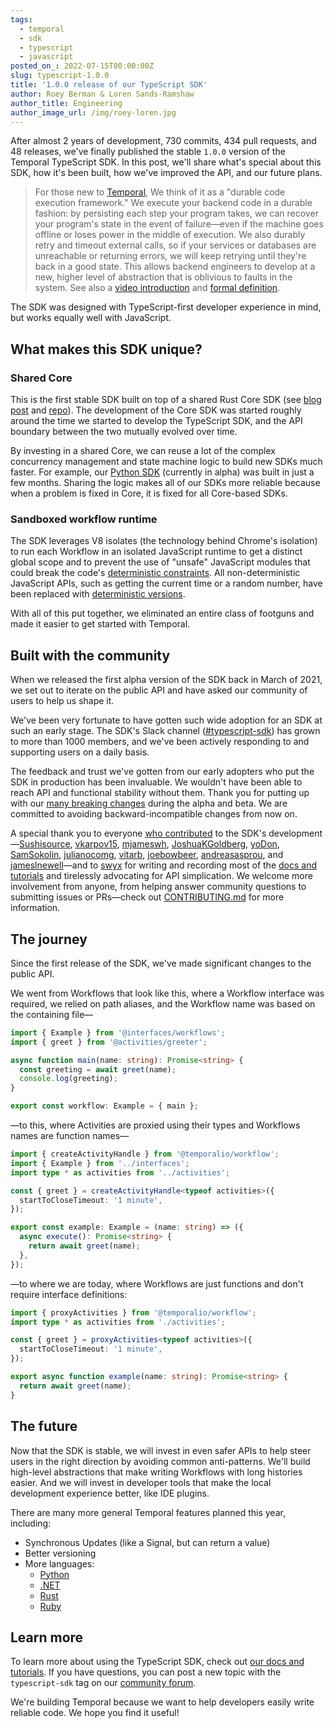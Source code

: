 ```yaml
---
tags:
  - temporal
  - sdk
  - typescript
  - javascript
posted_on_: 2022-07-15T00:00:00Z
slug: typescript-1.0.0
title: '1.0.0 release of our TypeScript SDK'
author: Roey Berman & Loren Sands-Ramshaw
author_title: Engineering
author_image_url: /img/roey-loren.jpg
---
```


After almost 2 years of development, 730 commits, 434 pull requests, and 48 releases, we've finally published the stable
`1.0.0` version of the Temporal TypeScript SDK. In this post, we'll share what's special about this SDK, how it's been
built, how we've improved the API, and our future plans.

<!--truncate-->

> For those new to [Temporal](https://temporal.io/), We think of it as a "durable code execution framework." We execute
> your backend code in a durable fashion: by persisting each step your program takes, we can recover your program's
> state in the event of failure—even if the machine goes offline or loses power in the middle of execution. We also
> durably retry and timeout external calls, so if your services or databases are unreachable or returning errors, we
> will keep retrying until they're back in a good state. This allows backend engineers to develop at a new, higher level
> of abstraction that is oblivious to faults in the system. See also a [video
> introduction](https://twitter.com/lorendsr/status/1544806504443695104?s=20&t=XFYNWSB8BEroAhjA6ATDPQ) and [formal
> definition](https://docs.temporal.io/temporal).

The SDK was designed with TypeScript-first developer experience in mind, but works equally well with JavaScript.

## What makes this SDK unique?

### Shared Core

This is the first stable SDK built on top of a shared Rust Core SDK (see [blog
post](https://docs.temporal.io/blog/why-rust-powers-core-sdk/) and [repo](https://github.com/temporalio/sdk-core/)). The
development of the Core SDK was started roughly around the time we started to develop the TypeScript SDK, and the API
boundary between the two mutually evolved over time.

By investing in a shared Core, we can reuse a lot of the complex concurrency management and state machine logic to build
new SDKs much faster. For example, our [Python SDK](https://github.com/temporalio/sdk-python) (currently in alpha) was
built in just a few months. Sharing the logic makes all of our SDKs more reliable because when a problem is fixed in
Core, it is fixed for all Core-based SDKs.

### Sandboxed workflow runtime

The SDK leverages V8 isolates (the technology behind Chrome's isolation) to run each Workflow in an isolated JavaScript
runtime to get a distinct global scope and to prevent the use of "unsafe" JavaScript modules that could break the code's
[deterministic constraints](https://docs.temporal.io/workflows#deterministic-constraints). All non-deterministic
JavaScript APIs, such as getting the current time or a random number, have been replaced with [deterministic
versions](https://docs.temporal.io/typescript/determinism#sources-of-non-determinism).

With all of this put together, we eliminated an entire class of footguns and made it easier to get started with
Temporal.

## Built with the community

When we released the first alpha version of the SDK back in March of 2021, we set out to iterate on the public API and
have asked our community of users to help us shape it.

We've been very fortunate to have gotten such wide adoption for an SDK at such an early stage. The SDK's Slack channel
([#typescript-sdk](https://temporal.io/slack)) has grown to more than 1000 members, and we've been actively responding
to and supporting users on a daily basis.

The feedback and trust we've gotten from our early adopters who put the SDK in production has been invaluable. We
wouldn't have been able to reach API and functional stability without them. Thank you for putting up with our [many
breaking changes](https://github.com/temporalio/sdk-typescript/blob/main/CHANGELOG.md) during the alpha and beta. We are
committed to avoiding backward-incompatible changes from now on.

A special thank you to everyone [who contributed](https://github.com/temporalio/sdk-typescript/graphs/contributors) to
the SDK's development—[Sushisource](https://github.com/Sushisource), [vkarpov15](https://github.com/vkarpov15),
[mjameswh](https://github.com/mjameswh), [JoshuaKGoldberg](https://github.com/JoshuaKGoldberg),
[yoDon](https://github.com/yoDon), [SamSokolin](https://github.com/SamSokolin),
[julianocomg](https://github.com/julianocomg), [vitarb](https://github.com/vitarb),
[joebowbeer](https://github.com/joebowbeer), [andreasasprou](https://github.com/andreasasprou), and
[jameslnewell](https://github.com/jameslnewell)—and to [swyx](https://twitter.com/swyx) for writing and recording most
of the [docs and tutorials](https://docs.temporal.io/typescript/introduction/) and tirelessly advocating for API
simplication. We welcome more involvement from anyone, from helping answer community questions to submitting issues or
PRs—check out [CONTRIBUTING.md](https://github.com/temporalio/sdk-typescript/blob/main/CONTRIBUTING.md) for more
information.

## The journey

Since the first release of the SDK, we've made significant changes to the public API.

We went from Workflows that look like this, where a Workflow interface was required, we relied on path aliases, and the
Workflow name was based on the containing file—

```ts
import { Example } from '@interfaces/workflows';
import { greet } from '@activities/greeter';

async function main(name: string): Promise<string> {
  const greeting = await greet(name);
  console.log(greeting);
}

export const workflow: Example = { main };
```

—to this, where Activities are proxied using their types and Workflows names are function names—

```ts
import { createActivityHandle } from '@temporalio/workflow';
import { Example } from '../interfaces';
import type * as activities from '../activities';

const { greet } = createActivityHandle<typeof activities>({
  startToCloseTimeout: '1 minute',
});

export const example: Example = (name: string) => ({
  async execute(): Promise<string> {
    return await greet(name);
  },
});
```

—to where we are today, where Workflows are just functions and don't require interface definitions:

```ts
import { proxyActivities } from '@temporalio/workflow';
import type * as activities from './activities';

const { greet } = proxyActivities<typeof activities>({
  startToCloseTimeout: '1 minute',
});

export async function example(name: string): Promise<string> {
  return await greet(name);
}
```

## The future

Now that the SDK is stable, we will invest in even safer APIs to help steer users in the right direction by avoiding
common anti-patterns. We'll build high-level abstractions that make writing Workflows with long histories easier. And we
will invest in developer tools that make the local development experience better, like IDE plugins.

There are many more general Temporal features planned this year, including:

- Synchronous Updates (like a Signal, but can return a value)
- Better versioning
- More languages:
  - [Python](https://github.com/temporalio/sdk-python)
  - [.NET](https://github.com/temporalio/sdk-dotnet)
  - [Rust](https://github.com/temporalio/sdk-core)
  - [Ruby](https://github.com/temporalio/sdk-ruby)

## Learn more

To learn more about using the TypeScript SDK, check out [our docs and
tutorials](https://docs.temporal.io/typescript/introduction/). If you have questions, you can post a new topic with the
`typescript-sdk` tag on our [community forum](https://community.temporal.io/).

We're building Temporal because we want to help developers easily write reliable code. We hope you find it useful!
